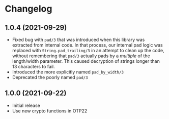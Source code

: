 # Changelog

## 1.0.4 (2021-09-29)

* Fixed bug with `pad/3` that was introduced when this library was extracted from internal code. In that process, our internal pad logic was replaced with `String.pad_trailing/3` in an attempt to clean up the code, without remembering that `pad/3` actually pads by a *multiple* of the length/width parameter. This caused decryption of strings longer than 13 characters to fail.
* Introduced the more explicitly named `pad_by_width/3`
* Deprecated the poorly named `pad/3`

## 1.0.0 (2021-09-22)

* Initial release
* Use new crypto functions in OTP22
